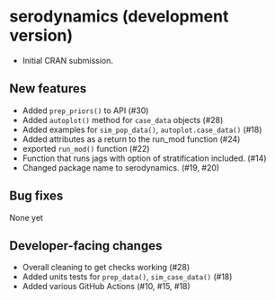 # serodynamics (development version)

* Initial CRAN submission.

## New features

* Added `prep_priors()` to API (#30)
* Added `autoplot()` method for `case_data` objects (#28)
* Added examples for `sim_pop_data()`, `autoplot.case_data()` (#18)
* Added attributes as a return to the run_mod function (#24)
* exported `run_mod()` function (#22)
* Function that runs jags with option of stratification included. (#14)
* Changed package name to serodynamics. (#19, #20)

## Bug fixes

None yet

## Developer-facing changes

* Overall cleaning to get checks working (#28)
* Added units tests for `prep_data()`, `sim_case_data()` (#18)
* Added various GitHub Actions (#10, #15, #18)

